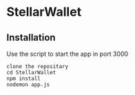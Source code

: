 # StellarWallet
 


## Installation
Use the script to start the app in  port 3000
```
clone the repositary
cd StellarWallet
npm install
nodemon app.js
```


